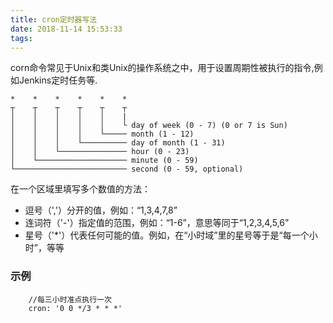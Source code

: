 ```yaml
---
title: cron定时器写法
date: 2018-11-14 15:53:33
tags:
---
```


corn命令常见于Unix和类Unix的操作系统之中，用于设置周期性被执行的指令,例如Jenkins定时任务等.
```
*    *    *    *    *    *
┬    ┬    ┬    ┬    ┬    ┬
│    │    │    │    │    |
│    │    │    │    │    └ day of week (0 - 7) (0 or 7 is Sun)
│    │    │    │    └───── month (1 - 12)
│    │    │    └────────── day of month (1 - 31)
│    │    └─────────────── hour (0 - 23)
│    └──────────────────── minute (0 - 59)
└───────────────────────── second (0 - 59, optional)
```
在一个区域里填写多个数值的方法：
- 逗号（','）分开的值，例如：“1,3,4,7,8”
- 连词符（'-'）指定值的范围，例如：“1-6”，意思等同于“1,2,3,4,5,6”
- 星号（'*'）代表任何可能的值。例如，在“小时域”里的星号等于是“每一个小时”，等等

### 示例
```
    //每三小时准点执行一次
    cron: '0 0 */3 * * *'
```
